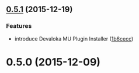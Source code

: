 <a name="0.5.1"></a>
## [0.5.1](https://github.com/devaloka/devaloka-wp/compare/v0.5.0...v0.5.1) (2015-12-19)


### Features

* introduce Devaloka MU Plugin Installer ([1b6cecc](https://github.com/devaloka/devaloka-wp/commit/1b6cecc))



<a name="0.5.0"></a>
# 0.5.0 (2015-12-09)
